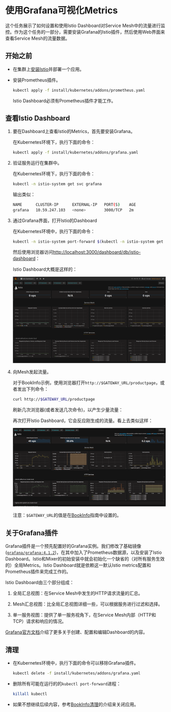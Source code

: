 # 使用Grafana可视化Metrics

这个任务展示了如何设置和使用Istio Dashboard对Service Mesh中的流量进行监控。作为这个任务的一部分，需要安装Grafana的Istio插件，然后使用Web界面来查看Service Mesh的流量数据。

## 开始之前

- 在集群上[安装Istio](../../setup/)并部署一个应用。

- 安装Prometheus插件。

    ```bash
    kubectl apply -f install/kubernetes/addons/prometheus.yaml
    ```

	Istio Dashboard必须有Prometheus插件才能工作。

## 查看Istio Dashboard

1. 要在Dashboard上查看Istio的Metrics，首先要安装Grafana。

	在Kubernetes环境下，执行下面的命令：

    ```bash
    kubectl apply -f install/kubernetes/addons/grafana.yaml
    ```

2. 验证服务运行在集群中。

	在Kubernetes环境下，执行下面的命令：

    ```bash
    kubectl -n istio-system get svc grafana
    ```

	输出类似：

    ```bash
    NAME      CLUSTER-IP      EXTERNAL-IP   PORT(S)    AGE
    grafana   10.59.247.103   <none>        3000/TCP   2m
    ```

3. 通过Grafana界面，打开Istio的Dashboard

	在Kubernetes环境中，执行下面的命令：

    ```bash
    kubectl -n istio-system port-forward $(kubectl -n istio-system get pod -l app=grafana -o jsonpath='{.items[0].metadata.name}') 3000:3000 &
    ```

	然后使用浏览器访问[http://localhost:3000/dashboard/db/istio-dashboard](http://localhost:3000/dashboard/db/istio-dashboard)：

	Istio Dashboard大概是这样的：

	![Istio Dashboard](./img/grafana-istio-dashboard.png)

1. 向Mesh发起流量。

	对于BookInfo示例，使用浏览器打开`http://$GATEWAY_URL/productpage`，或者发出下列命令：

   ```bash
   curl http://$GATEWAY_URL/productpage
   ```

	刷新几次浏览器(或者发送几次命令)，以产生少量流量：

	再次打开Istio Dashboard，它会反应刚生成的流量。看上去类似这样：

	![Istio Dashboard With Traffic](img/dashboard-with-traffic.png)

	注意：`$GATEWAY_URL`的值是在[BookInfo](../../guides/bookinfo.md)指南中设置的。

## 关于Grafana插件

Grafana插件是一个预先配置好的Grafana实例。我们修改了基础镜像([`grafana/grafana:4.1.2`](https://hub.docker.com/r/grafana/grafana/))，在其中加入了Prometheus数据源，以及安装了Istio Dashboard。Istio和Mixer的初始安装中就会初始化一个缺省的（对所有服务生效的）全局Metrics。Istio Dashboard就是依赖这一默认Istio metrics配置和Prometheus插件来完成工作的。

Istio Dashboard由三个部分组成：

1. 全局汇总视图：在Service Mesh中发生的HTTP请求流量的汇总。

2. Mesh汇总视图：比全局汇总视图详细一些，可以根据服务进行过滤和选择。

3. 单一服务视图：提供了单一服务视角下，在Service Mesh内部（HTTP和TCP）请求和响应的情况。

[Grafana官方文档](http://docs.grafana.org/)介绍了更多关于创建、配置和编辑Dashboard的内容。

## 清理

* 在Kubernetes环境中，执行下面的命令可以移除Grafana插件。

    ```bash
    kubectl delete -f install/kubernetes/addons/grafana.yaml
    ```

* 删除所有可能在运行的的`kubectl port-forward`进程：

    ```bash
    killall kubectl
    ```

* 如果不想继续后续内容，参考[BookInfo清理](../../guides/bookinfo.md#清理)的介绍来关闭应用。

